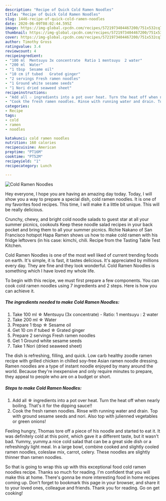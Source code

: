 ```yaml
---
description: "Recipe of Quick Cold Ramen Noodles"
title: "Recipe of Quick Cold Ramen Noodles"
slug: 1446-recipe-of-quick-cold-ramen-noodles
date: 2020-06-09T08:02:44.595Z
image: https://img-global.cpcdn.com/recipes/5721973404467200/751x532cq70/cold-ramen-noodles-recipe-main-photo.jpg
thumbnail: https://img-global.cpcdn.com/recipes/5721973404467200/751x532cq70/cold-ramen-noodles-recipe-main-photo.jpg
cover: https://img-global.cpcdn.com/recipes/5721973404467200/751x532cq70/cold-ramen-noodles-recipe-main-photo.jpg
author: Timothy Gross
ratingvalue: 3.4
reviewcount: 4
recipeingredient:
- "100 ml  Mentsuyu 3x concentrate  Ratio 1 mentsuyu  2 water"
- "200 ml  Water"
- "1 tbsp  Sesame oil"
- "10 cm if tubed   Grated ginger"
- "2 servings Fresh ramen noodles"
- "1 Ground white sesame seeds"
- "1 Nori dried seaweed sheet"
recipeinstructions:
- "Add all ☆ ingredients into a pot over heat. Turn the heat off when nearly boiling. That&#39;s it for the dipping sauce!!"
- "Cook the fresh ramen noodles. Rinse with running water and drain. Top with ground sesame seeds and nori. Also top with julienned vegetables or green onions!"
categories:
- Recipe
tags:
- cold
- ramen
- noodles

katakunci: cold ramen noodles 
nutrition: 160 calories
recipecuisine: American
preptime: "PT16M"
cooktime: "PT52M"
recipeyield: "1"
recipecategory: Lunch

---
```



![Cold Ramen Noodles](https://img-global.cpcdn.com/recipes/5721973404467200/751x532cq70/cold-ramen-noodles-recipe-main-photo.jpg)

Hey everyone, I hope you are having an amazing day today. Today, I will show you a way to prepare a special dish, cold ramen noodles. It is one of my favorites food recipes. This time, I will make it a little bit unique. This will be really delicious.

Crunchy, chewy, and bright cold noodle salads to guest star at all your summer picnics, cookouts Keep these noodle salad recipes in your back pocket and bring them to all your summer picnics. Richie Nakano of San Francisco hotspot Hapa Ramen shows us how to make cold ramen with his fridge leftovers (in his case: kimchi, chili. Recipe from the Tasting Table Test Kitchen.

Cold Ramen Noodles is one of the most well liked of current trending foods on earth. It's simple, it is fast, it tastes delicious. It's appreciated by millions every day. They are fine and they look wonderful. Cold Ramen Noodles is something which I have loved my whole life.


To begin with this recipe, we must first prepare a few components. You can cook cold ramen noodles using 7 ingredients and 2 steps. Here is how you can achieve it.

<!--inarticleads1-->

##### The ingredients needed to make Cold Ramen Noodles:

1. Take 100 ml ☆ Mentsuyu (3x concentrate) - Ratio: 1 mentsuyu : 2 water
1. Take 200 ml ☆ Water
1. Prepare 1 tbsp ☆ Sesame oil
1. Get 10 cm if tubed  ☆ Grated ginger
1. Prepare 2 servings Fresh ramen noodles
1. Get 1 Ground white sesame seeds
1. Take 1 Nori (dried seaweed sheet)


The dish is refreshing, filling, and quick. Low carb healthy zoodle ramen recipe with grilled chicken in chilled soy-free Asian ramen noodle dressing. Ramen noodles are a type of instant noodle enjoyed by many around the world. Because they&#39;re inexpensive and only require minutes to prepare, they appeal to people who are on a budget or short. 

<!--inarticleads2-->

##### Steps to make Cold Ramen Noodles:

1. Add all ☆ ingredients into a pot over heat. Turn the heat off when nearly boiling. That&#39;s it for the dipping sauce!!
1. Cook the fresh ramen noodles. Rinse with running water and drain. Top with ground sesame seeds and nori. Also top with julienned vegetables or green onions!


Feeling hungry, Thomas tore off a piece of his noodle and started to eat it. It was definitely cold at this point, which gave it a different taste, but it wasn&#39;t bad. Yummy, yummy.a nice cold salad that can be a great side dish or a refreshingly light meal. In a large bowl, combine cooked and slightly cooled ramen noodles, coleslaw mix, carrot, celery. These noodles are slightly thinner than ramen noodles. 

So that is going to wrap this up with this exceptional food cold ramen noodles recipe. Thanks so much for reading. I'm confident that you will make this at home. There's gonna be more interesting food in home recipes coming up. Don't forget to bookmark this page in your browser, and share it to your loved ones, colleague and friends. Thank you for reading. Go on get cooking!

